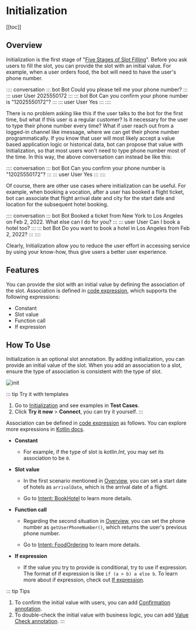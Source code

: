 # Initialization

[[toc]]

## Overview

Initialization is the first stage of  "[Five Stages of Slot Filling](../../guide/slotfilling.md#five-stages-of-slot-filling)". Before you ask users to fill the slot, you can provide the slot with an initial value. For example, when a user orders food, the bot will need to have the user's phone number.

:::: conversation
::: bot Bot
Could you please tell me your phone number?
:::
::: user User
2025550172
:::
::: bot Bot
Can you confirm your phone number is "12025550172"?
:::
::: user User
Yes
:::
::::

There is no problem asking like this if the user talks to the bot for the first time, but what if this user is a regular customer? Is it necessary for the user to type their phone number every time? What if user reach out from a logged-in channel like imessage, where we can get their phone number programmatically. If you know that user will most likely accept a value based application logic or historical data, bot can propose that value with Initialization, so that most users won't need to type phone number most of the time. In this way, the above conversation can instead be like this:

:::: conversation
::: bot Bot
Can you confirm your phone number is "12025550172"?
:::
::: user User
Yes
:::
::::

Of course, there are other use cases where initialization can be useful. For example, when booking a vocation, after a user has booked a flight ticket, bot can associate that flight arrival date and city for the start date and location for the subsequent hotel booking.

:::: conversation
::: bot Bot
Booked a ticket from New York to Los Angeles on Feb 2, 2022. What else can I do for you?
:::
::: user User
Can I book a hotel too?
:::
::: bot Bot
Do you want to book a hotel in Los Angeles from Feb 2, 2022?
:::
::::

Clearly, Initialization allow you to reduce the user effort in accessing service by using your know-how, thus give users a better user experience. 

## Features

You can provide the slot with an initial value by defining the association of the slot. Association is defined in [code expression](./kotlinexpression.md), which supports the following expressions:
- Constant
- Slot value
- Function call
- If expression

## How To Use

Initialization is an optional slot annotation. By adding initialization, you can provide an initial value of the slot. When you add an association to a slot, ensure the type of association is consistent with the type of slot.

![init](/images/annotation/initialization/init.png)

::: tip Try it with templates
1. Go to [Initialization](https://framely.naturali.io/org/622c8ff683536204fe062b55/agent/62b12e4eede53f1b65047b11/intent?page=0&imported=false&search=) and see examples in **Test Cases**.
2. Click **Try it now** > **Connect**, you can try it yourself.
:::

Association can be defined in [code expression](../../guide/glossary.md#code-expression-input) as follows. You can explore more expressions in [Kotlin docs](https://kotlinlang.org/docs/home.html).

- **Constant**

  - For example, if the type of slot is *kotlin.Int*, you may set its association to be `0`.

- **Slot value**

  - In the first scenario mentioned in [Overview](#overview), you can set a start date of hotels as `arrivalDate`, which is the arrival date of a flight. 

  - Go to [Intent: BookHotel](https://framely.naturali.io/org/622c8ff683536204fe062b55/agent/62b12e4cede53f1b65047b0f/intent/62b167ba1c33eb097abc218a) to learn more details.

- **Function call**

  - Regarding the second situation in [Overview](#overview), you can set the phone number as `getUserPhoneNumber()`, which returns the user's previous phone number. 

  - Go to [Intent: FoodOrdering](https://framely.naturali.io/org/622c8ff683536204fe062b55/agent/62b12e4cede53f1b65047b0f/intent/62b12eacede53f1b65047b13) to learn more details.
   
- **If expression**

  - If the value you try to provide is conditional, try to use if expression. The format of if expression is like `if (a > b) a else b`. To learn more about if expression, check out [If expression](https://kotlinlang.org/docs/control-flow.html).

::: tip Tips
1. To confirm the initial value with users, you can add [Confirmation annotation](../annotations/confirmation.md).
2. To double-check the initial value with business logic, you can add [Value Check annotation](../annotations/valuecheck.md).
:::



